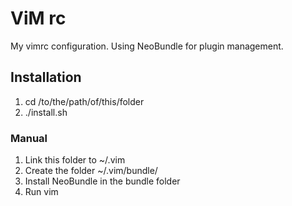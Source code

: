 # ViM rc

My vimrc configuration. Using NeoBundle for plugin management.

## Installation

1. cd /to/the/path/of/this/folder
2. ./install.sh

### Manual

1. Link this folder to ~/.vim
2. Create the folder ~/.vim/bundle/
3. Install NeoBundle in the bundle folder
4. Run vim
